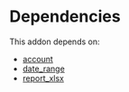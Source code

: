 # Dependencies

This addon depends on:

- [account](../../odoo-bringout-oca-ocb-account)
- [date_range](../../odoo-bringout-oca-server-ux-date_range)
- [report_xlsx](../../odoo-bringout-oca-reporting-engine-report_xlsx)
